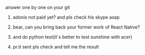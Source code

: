 answer one by one on your git

1. adonis not paid yet? and pls check his skype asap

2. bear, can you bring back your former work of React Native?

3. and do python test(it`s better to test sunshine with acer)

4. pr.it    sent pls check and tell me the result

